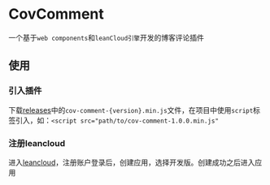 # CovComment

一个基于`web components`和`leanCloud引擎`开发的博客评论插件

## 使用

### 引入插件
下载[releases](https://github.com/YES-Lee/cov-comment/releases)中的`cov-comment-{version}.min.js`文件，在项目中使用`script`标签引入，如：`<script src="path/to/cov-comment-1.0.0.min.js"`

### 注册leancloud

进入[leancloud](https://leancloud.cn/)，注册账户登录后，创建应用，选择开发版。创建成功之后进入应用
